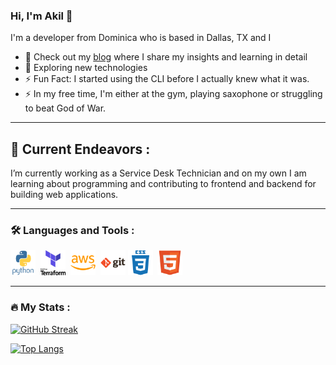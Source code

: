### Hi, I'm Akil 👋

I'm a developer from Dominica who is based in Dallas, TX and I

- :telescope: Check out my [blog](https://medium.com/@akilblanchard09) where I share my insights and learning in detail 
- :seedling: Exploring new technologies
- :zap: Fun Fact: I started using the CLI before I actually knew what it was.
- :zap: In my free time, I'm either at the gym, playing saxophone or struggling to beat God of War.

---
## 🔭 Current Endeavors :
I’m currently working as a Service Desk Technician and on my own I am learning about programming and contributing to frontend and backend for building web applications.

---

### :hammer_and_wrench: Languages and Tools :
<div>
  <img src="https://github.com/devicons/devicon/blob/master/icons/python/python-original-wordmark.svg" title="Python" alt="Python" width="40" height="40"/>&nbsp;
  <img src="https://github.com/devicons/devicon/blob/master/icons/terraform/terraform-original-wordmark.svg" title="Terraform" alt="Terraform" width="40" height="40"/>&nbsp;
  <img src="https://github.com/devicons/devicon/blob/master/icons/amazonwebservices/amazonwebservices-plain-wordmark.svg" title="AWS" alt="AWS" width="40" height="40"/>&nbsp;
  <img src="https://github.com/devicons/devicon/blob/master/icons/git/git-original-wordmark.svg" title="Git" **alt="Git" width="40" height="40"/>
  <img src="https://github.com/devicons/devicon/blob/master/icons/css3/css3-plain-wordmark.svg"  title="CSS3" alt="CSS" width="40" height="40"/>&nbsp;
  <img src="https://github.com/devicons/devicon/blob/master/icons/html5/html5-original.svg" title="HTML5" alt="HTML" width="40" height="40"/>&nbsp;
</div>

---
### :fire: My Stats :
[![GitHub Streak](https://github-readme-streak-stats.herokuapp.com?user=akilblanchard&theme=transparent&hide_border=true)](https://git.io/streak-stats)

[![Top Langs](https://github-readme-stats.vercel.app/api/top-langs/?username=akilblanchard&layout=compact&theme=vision-friendly-dark)](https://github.com/anuraghazra/github-readme-stats)













<!--
**akilblanchard/akilblanchard** is a ✨ _special_ ✨ repository because its `README.md` (this file) appears on your GitHub profile.
